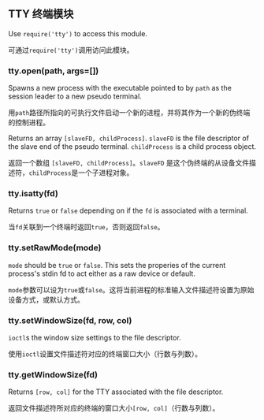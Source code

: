 ## TTY 终端模块

Use `require('tty')` to access this module.

可通过`require('tty')`调用访问此模块。


### tty.open(path, args=[])

Spawns a new process with the executable pointed to by `path` as the session
leader to a new pseudo terminal.

用`path`路径所指向的可执行文件启动一个新的进程，并将其作为一个新的伪终端的控制进程。

Returns an array `[slaveFD, childProcess]`. `slaveFD` is the file descriptor
of the slave end of the pseudo terminal. `childProcess` is a child process
object.

返回一个数组 `[slaveFD, childProcess]`。`slaveFD` 是这个伪终端的从设备文件描述符，`childProcess`是一个子进程对象。


### tty.isatty(fd)

Returns `true` or `false` depending on if the `fd` is associated with a
terminal.

当`fd`关联到一个终端时返回`true`，否则返回`false`。

### tty.setRawMode(mode)

`mode` should be `true` or `false`. This sets the properies of the current
process's stdin fd to act either as a raw device or default.

`mode`参数可以设为`true`或`false`。这将当前进程的标准输入文件描述符设置为原始设备方式，或默认方式。


### tty.setWindowSize(fd, row, col)

`ioctl`s the window size settings to the file descriptor.

使用`ioctl`设置文件描述符对应的终端窗口大小（行数与列数）。


### tty.getWindowSize(fd)

Returns `[row, col]` for the TTY associated with the file descriptor.

返回文件描述符所对应的终端的窗口大小`[row, col]`（行数与列数）。


